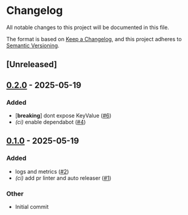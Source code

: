 # Changelog

All notable changes to this project will be documented in this file.

The format is based on [Keep a Changelog](https://keepachangelog.com/en/1.0.0/),
and this project adheres to [Semantic Versioning](https://semver.org/spec/v2.0.0.html).

## [Unreleased]

## [0.2.0](https://github.com/deltadevsde/prism-telemetry/compare/v0.1.0...v0.2.0) - 2025-05-19

### Added

- [**breaking**] dont expose KeyValue ([#6](https://github.com/deltadevsde/prism-telemetry/pull/6))
- *(ci)* enable dependabot ([#4](https://github.com/deltadevsde/prism-telemetry/pull/4))

## [0.1.0](https://github.com/deltadevsde/prism-telemetry/releases/tag/v0.1.0) - 2025-05-19

### Added

- logs and metrics ([#2](https://github.com/deltadevsde/prism-telemetry/pull/2))
- *(ci)* add pr linter and auto releaser ([#1](https://github.com/deltadevsde/prism-telemetry/pull/1))

### Other

- Initial commit
